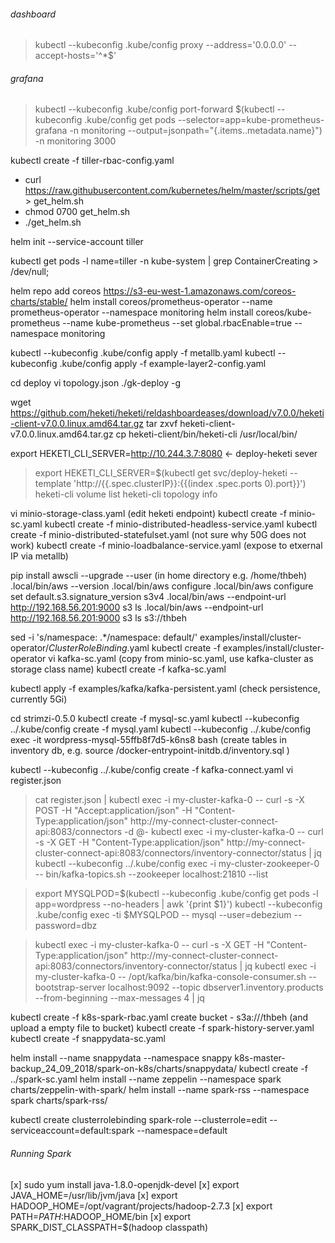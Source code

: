 ###### dashboard
> kubectl --kubeconfig .kube/config proxy --address='0.0.0.0' --accept-hosts='^*$'

###### grafana
> kubectl --kubeconfig .kube/config port-forward $(kubectl --kubeconfig .kube/config get pods --selector=app=kube-prometheus-grafana -n  monitoring --output=jsonpath="{.items..metadata.name}") -n monitoring 3000

kubectl create -f tiller-rbac-config.yaml

- curl https://raw.githubusercontent.com/kubernetes/helm/master/scripts/get > get_helm.sh
- chmod 0700 get_helm.sh
- ./get_helm.sh

helm init --service-account tiller

kubectl get pods -l name=tiller -n kube-system | grep ContainerCreating > /dev/null;

helm repo add coreos https://s3-eu-west-1.amazonaws.com/coreos-charts/stable/
helm install coreos/prometheus-operator --name prometheus-operator --namespace monitoring
helm install coreos/kube-prometheus --name kube-prometheus --set global.rbacEnable=true --namespace monitoring


kubectl --kubeconfig .kube/config apply -f metallb.yaml
kubectl --kubeconfig .kube/config apply -f example-layer2-config.yaml

cd deploy
vi topology.json 
./gk-deploy -g  

wget https://github.com/heketi/heketi/reldashboardeases/download/v7.0.0/heketi-client-v7.0.0.linux.amd64.tar.gz
tar zxvf heketi-client-v7.0.0.linux.amd64.tar.gz
cp heketi-client/bin/heketi-cli /usr/local/bin/

export HEKETI_CLI_SERVER=http://10.244.3.7:8080 <- deploy-heketi sever
> export HEKETI_CLI_SERVER=$(kubectl get svc/deploy-heketi --template 'http://{{.spec.clusterIP}}:{{(index .spec.ports 0).port}}')
heketi-cli volume list
heketi-cli topology info

vi minio-storage-class.yaml (edit heketi endpoint)
kubectl create -f minio-sc.yaml
kubectl create -f minio-distributed-headless-service.yaml
kubectl create -f minio-distributed-statefulset.yaml (not sure why 50G does not work)
kubectl create -f minio-loadbalance-service.yaml (expose to etxernal IP via metallb)

pip install awscli --upgrade --user (in home directory e.g. /home/thbeh)
.local/bin/aws --version
.local/bin/aws configure
.local/bin/aws configure set default.s3.signature_version s3v4
.local/bin/aws --endpoint-url http://192.168.56.201:9000 s3 ls
.local/bin/aws --endpoint-url http://192.168.56.201:9000 s3 ls s3://thbeh

sed -i 's/namespace: .*/namespace: default/' examples/install/cluster-operator/*ClusterRoleBinding*.yaml
kubectl create -f examples/install/cluster-operator
vi kafka-sc.yaml (copy from minio-sc.yaml, use kafka-cluster as storage class name)
kubectl create -f kafka-sc.yaml

kubectl apply -f examples/kafka/kafka-persistent.yaml (check persistence, currently 5Gi)

cd strimzi-0.5.0
kubectl create -f mysql-sc.yaml
kubectl --kubeconfig ../.kube/config  create -f mysql.yaml 
kubectl --kubeconfig ../.kube/config  exec -it wordpress-mysql-55ffb8f7d5-k6ns8 bash (create tables in inventory db, e.g. source /docker-entrypoint-initdb.d/inventory.sql )

kubectl --kubeconfig ../.kube/config  create -f kafka-connect.yaml
vi register.json
> cat register.json | kubectl exec -i my-cluster-kafka-0 -- curl -s -X POST -H "Accept:application/json" -H "Content-Type:application/json" http://my-connect-cluster-connect-api:8083/connectors -d @-
> kubectl exec -i my-cluster-kafka-0 -- curl -s -X GET -H "Content-Type:application/json" http://my-connect-cluster-connect-api:8083/connectors/inventory-connector/status | jq
> kubectl --kubeconfig ../.kube/config exec  -i my-cluster-zookeeper-0 -- bin/kafka-topics.sh --zookeeper localhost:21810 --list

> export MYSQLPOD=$(kubectl --kubeconfig .kube/config get pods -l app=wordpress --no-headers | awk '{print $1}')
kubectl --kubeconfig .kube/config exec -ti $MYSQLPOD -- mysql --user=debezium --password=dbz

> kubectl exec -i my-cluster-kafka-0 -- curl -s -X GET -H "Content-Type:application/json" http://my-connect-cluster-connect-api:8083/connectors/inventory-connector/status | jq
> kubectl exec -i my-cluster-kafka-0 -- /opt/kafka/bin/kafka-console-consumer.sh --bootstrap-server localhost:9092 --topic dbserver1.inventory.products --from-beginning --max-messages 4 | jq


kubectl create -f k8s-spark-rbac.yaml
create bucket - s3a:///thbeh (and upload a empty file to bucket)
kubectl create -f spark-history-server.yaml
kubectl create -f snappydata-sc.yaml

helm install --name snappydata --namespace snappy k8s-master-backup_24_09_2018/spark-on-k8s/charts/snappydata/
kubectl create -f ../spark-sc.yaml
helm install --name zeppelin --namespace spark charts/zeppelin-with-spark/
helm install --name spark-rss --namespace spark charts/spark-rss/

kubectl create clusterrolebinding spark-role --clusterrole=edit --serviceaccount=default:spark --namespace=default

###### Running Spark
[x] sudo yum install java-1.8.0-openjdk-devel
[x] export JAVA_HOME=/usr/lib/jvm/java
[x] export HADOOP_HOME=/opt/vagrant/projects/hadoop-2.7.3
[x] export PATH=$PATH:$HADOOP_HOME/bin
[x] export SPARK_DIST_CLASSPATH=$(hadoop classpath)
